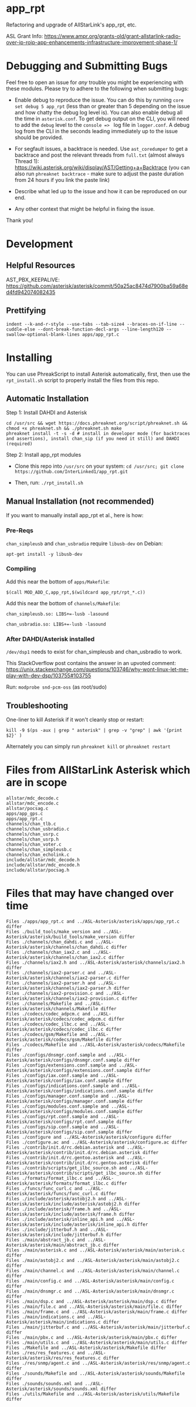 # app_rpt
Refactoring and upgrade of AllStarLink's app_rpt, etc.

ASL Grant Info: https://www.ampr.org/grants-old/grant-allstarlink-radio-over-ip-roip-app-enhancements-infrastructure-improvement-phase-1/

# Debugging and Submitting Bugs

Feel free to open an issue for *any* trouble you might be experiencing with these modules. Please try to adhere to the following when submitting bugs:

- Enable debug to reproduce the issue. You can do this by running `core set debug 5 app_rpt` (less than or greater than 5 depending on the issue and how chatty the debug log level is). You can also enable debug all the time in `asterisk.conf`. To get debug output on the CLI, you will need to add the `debug` level to the `console => ` log file in `logger.conf`. A debug log from the CLI in the seconds leading immediately up to the issue should be provided.

- For segfault issues, a backtrace is needed. Use `ast_coredumper` to get a backtrace and post the relevant threads from `full.txt` (almost always Thread 1): https://wiki.asterisk.org/wiki/display/AST/Getting+a+Backtrace (you can also run `phreaknet backtrace` - make sure to adjust the paste duration from 24 hours if you link the paste link)

- Describe what led up to the issue and how it can be reproduced on our end.

- Any other context that might be helpful in fixing the issue.

Thank you!

# Development

## Helpful Resources

AST_PBX_KEEPALIVE: https://github.com/asterisk/asterisk/commit/50a25ac8474d7900ba59a68ed4fd942074082435

## Prettifying

`indent --k-and-r-style --use-tabs --tab-size4 --braces-on-if-line --cuddle-else --dont-break-function-decl-args --line-length120 --swallow-optional-blank-lines apps/app_rpt.c`

# Installing

You can use PhreakScript to install Asterisk automatically, first, then use the `rpt_install.sh` script to properly install the files from this repo.

## Automatic Installation

Step 1: Install DAHDI and Asterisk

```
cd /usr/src && wget https://docs.phreaknet.org/script/phreaknet.sh && chmod +x phreaknet.sh && ./phreaknet.sh make
phreaknet install -t -s -d # install in developer mode (for backtraces and assertions), install chan_sip (if you need it still) and DAHDI (required)
```

Step 2: Install app_rpt modules

- Clone this repo into `/usr/src` on your system: `cd /usr/src; git clone https://github.com/InterLinked1/app_rpt.git`

- Then, run: `./rpt_install.sh`

## Manual Installation (not recommended)

If you want to manually install app_rpt et al., here is how:

### Pre-Reqs

`chan_simpleusb` and `chan_usbradio` require `libusb-dev` on Debian:

`apt-get install -y libusb-dev`

### Compiling

Add this near the bottom of `apps/Makefile`:

`$(call MOD_ADD_C,app_rpt,$(wildcard app_rpt/rpt_*.c))`

Add this near the bottom of `channels/Makefile`:

`chan_simpleusb.so: LIBS+=-lusb -lasound`

`chan_usbradio.so: LIBS+=-lusb -lasound`

### After DAHDI/Asterisk installed

`/dev/dsp1` needs to exist for chan_simpleusb and chan_usbradio to work.

This StackOverflow post contains the answer in an upvoted comment: https://unix.stackexchange.com/questions/103746/why-wont-linux-let-me-play-with-dev-dsp/103755#103755

Run: `modprobe snd-pcm-oss` (as root/sudo)

## Troubleshooting

One-liner to kill Asterisk if it won't cleanly stop or restart:

`kill -9 $(ps -aux | grep " asterisk" | grep -v "grep" | awk '{print $2}' )`

Alternately you can simply run `phreaknet kill` or `phreaknet restart`

# Files from AllStarLink Asterisk which are in scope

```
allstar/mdc_decode.c
allstar/mdc_encode.c
allstar/pocsag.c
apps/app_gps.c
apps/app_rpt.c
channels/chan_tlb.c
channels/chan_usbradio.c
channels/chan_usrp.c
channels/chan_usrp.h
channels/chan_voter.c
channels/chan_simpleusb.c
channels/chan_echolink.c
include/allstar/mdc_decode.h
include/allstar/mdc_encode.h
include/allstar/pocsag.h
```

# Files that may have changed over time

```
Files ./apps/app_rpt.c and ../ASL-Asterisk/asterisk/apps/app_rpt.c differ
Files ./build_tools/make_version and ../ASL-Asterisk/asterisk/build_tools/make_version differ
Files ./channels/chan_dahdi.c and ../ASL-Asterisk/asterisk/channels/chan_dahdi.c differ
Files ./channels/chan_iax2.c and ../ASL-Asterisk/asterisk/channels/chan_iax2.c differ
Files ./channels/iax2.h and ../ASL-Asterisk/asterisk/channels/iax2.h differ
Files ./channels/iax2-parser.c and ../ASL-Asterisk/asterisk/channels/iax2-parser.c differ
Files ./channels/iax2-parser.h and ../ASL-Asterisk/asterisk/channels/iax2-parser.h differ
Files ./channels/iax2-provision.c and ../ASL-Asterisk/asterisk/channels/iax2-provision.c differ
Files ./channels/Makefile and ../ASL-Asterisk/asterisk/channels/Makefile differ
Files ./codecs/codec_adpcm.c and ../ASL-Asterisk/asterisk/codecs/codec_adpcm.c differ
Files ./codecs/codec_ilbc.c and ../ASL-Asterisk/asterisk/codecs/codec_ilbc.c differ
Files ./codecs/gsm/Makefile and ../ASL-Asterisk/asterisk/codecs/gsm/Makefile differ
Files ./codecs/Makefile and ../ASL-Asterisk/asterisk/codecs/Makefile differ
Files ./configs/dnsmgr.conf.sample and ../ASL-Asterisk/asterisk/configs/dnsmgr.conf.sample differ
Files ./configs/extensions.conf.sample and ../ASL-Asterisk/asterisk/configs/extensions.conf.sample differ
Files ./configs/iax.conf.sample and ../ASL-Asterisk/asterisk/configs/iax.conf.sample differ
Files ./configs/indications.conf.sample and ../ASL-Asterisk/asterisk/configs/indications.conf.sample differ
Files ./configs/manager.conf.sample and ../ASL-Asterisk/asterisk/configs/manager.conf.sample differ
Files ./configs/modules.conf.sample and ../ASL-Asterisk/asterisk/configs/modules.conf.sample differ
Files ./configs/rpt.conf.sample and ../ASL-Asterisk/asterisk/configs/rpt.conf.sample differ
Files ./configs/sip.conf.sample and ../ASL-Asterisk/asterisk/configs/sip.conf.sample differ
Files ./configure and ../ASL-Asterisk/asterisk/configure differ
Files ./configure.ac and ../ASL-Asterisk/asterisk/configure.ac differ
Files ./contrib/init.d/rc.debian.asterisk and ../ASL-Asterisk/asterisk/contrib/init.d/rc.debian.asterisk differ
Files ./contrib/init.d/rc.gentoo.asterisk and ../ASL-Asterisk/asterisk/contrib/init.d/rc.gentoo.asterisk differ
Files ./contrib/scripts/get_ilbc_source.sh and ../ASL-Asterisk/asterisk/contrib/scripts/get_ilbc_source.sh differ
Files ./formats/format_ilbc.c and ../ASL-Asterisk/asterisk/formats/format_ilbc.c differ
Files ./funcs/func_curl.c and ../ASL-Asterisk/asterisk/funcs/func_curl.c differ
Files ./include/asterisk/astobj2.h and ../ASL-Asterisk/asterisk/include/asterisk/astobj2.h differ
Files ./include/asterisk/frame.h and ../ASL-Asterisk/asterisk/include/asterisk/frame.h differ
Files ./include/asterisk/inline_api.h and ../ASL-Asterisk/asterisk/include/asterisk/inline_api.h differ
Files ./include/jitterbuf.h and ../ASL-Asterisk/asterisk/include/jitterbuf.h differ
Files ./main/abstract_jb.c and ../ASL-Asterisk/asterisk/main/abstract_jb.c differ
Files ./main/asterisk.c and ../ASL-Asterisk/asterisk/main/asterisk.c differ
Files ./main/astobj2.c and ../ASL-Asterisk/asterisk/main/astobj2.c differ
Files ./main/channel.c and ../ASL-Asterisk/asterisk/main/channel.c differ
Files ./main/config.c and ../ASL-Asterisk/asterisk/main/config.c differ
Files ./main/dnsmgr.c and ../ASL-Asterisk/asterisk/main/dnsmgr.c differ
Files ./main/dsp.c and ../ASL-Asterisk/asterisk/main/dsp.c differ
Files ./main/file.c and ../ASL-Asterisk/asterisk/main/file.c differ
Files ./main/frame.c and ../ASL-Asterisk/asterisk/main/frame.c differ
Files ./main/indications.c and ../ASL-Asterisk/asterisk/main/indications.c differ
Files ./main/jitterbuf.c and ../ASL-Asterisk/asterisk/main/jitterbuf.c differ
Files ./main/pbx.c and ../ASL-Asterisk/asterisk/main/pbx.c differ
Files ./main/utils.c and ../ASL-Asterisk/asterisk/main/utils.c differ
Files ./Makefile and ../ASL-Asterisk/asterisk/Makefile differ
Files ./res/res_features.c and ../ASL-Asterisk/asterisk/res/res_features.c differ
Files ./res/snmp/agent.c and ../ASL-Asterisk/asterisk/res/snmp/agent.c differ
Files ./sounds/Makefile and ../ASL-Asterisk/asterisk/sounds/Makefile differ
Files ./sounds/sounds.xml and ../ASL-Asterisk/asterisk/sounds/sounds.xml differ
Files ./utils/Makefile and ../ASL-Asterisk/asterisk/utils/Makefile differ
```
